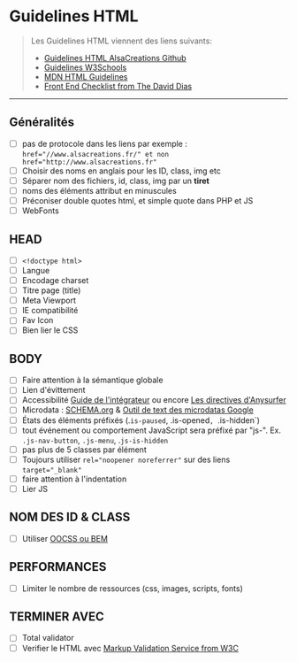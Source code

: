 # Guidelines HTML
> Les Guidelines HTML viennent des liens suivants: 
>
> - [Guidelines HTML AlsaCreations Github](https://github.com/alsacreations/guidelines/blob/master/Guidelines-HTML.md)
> - [Guidelines W3Schools](https://www.w3schools.com/html/html5_syntax.asp)
> - [MDN HTML Guidelines](https://developer.mozilla.org/en-US/docs/MDN/Contribute/Guidelines/Code_guidelines/HTML)
> - [Front End Checklist from The David Dias](https://github.com/thedaviddias/Front-End-Checklist) 
* * *
## Généralités 

- [ ] pas de protocole dans les liens par exemple : 
        `href="//www.alsacreations.fr/" et non href="http://www.alsacreations.fr"`
- [ ] Choisir des noms en anglais pour les ID, class, img etc
- [ ] Séparer nom des fichiers, id, class, img par un **tiret**
- [ ] noms des éléments attribut en minuscules
- [ ] Préconiser double quotes html, et simple quote dans PHP et JS 
- [ ] WebFonts
## HEAD 

- [ ] `<!doctype html>`
- [ ] Langue 
- [ ] Encodage charset
- [ ] Titre page (title)
- [ ] Meta  Viewport
- [ ] IE compatibilité
- [ ] Fav Icon
- [ ] Bien lier le CSS

## BODY

- [ ] Faire attention à la sémantique globale
- [ ] Lien d'évittement 
- [ ] Accessibilité [Guide de l'intégrateur](https://github.com/DISIC/guide-integrateur) ou encore [Les directives d'Anysurfer](https://www.anysurfer.be/fr/en-pratique/directives) 
- [ ] Microdata : [SCHEMA.org](http://schema.org) & [Outil de text des microdatas Google](https://search.google.com/structured-data/testing-tool/u/0/?hl=fr)
- [ ]  États des éléments préfixés (.`is-paused`, .is-opened`, `.is-hidden`)
- [ ] tout événement ou comportement JavaScript sera préfixé par "js-". Ex. `.js-nav-button`, `.js-menu`, .`js-is-hidden`
- [ ] pas plus de 5 classes par élément
- [ ] Toujours utiliser `rel="noopener noreferrer"` sur des liens `target="_blank"`
- [ ] faire attention à l'indentation 
- [ ] Lier JS 
## NOM DES ID & CLASS

- [ ] Utiliser [OOCSS ou BEM](https://www.alsacreations.com/article/lire/1641-Bonnes-pratiques-en-CSS--BEM-et-OOCSS.html)

## PERFORMANCES

- [ ] Limiter le nombre de ressources (css, images, scripts, fonts)

## TERMINER AVEC 
- [ ] Total validator 
- [ ] Verifier le HTML avec [Markup Validation Service from W3C](https://validator.w3.org/)